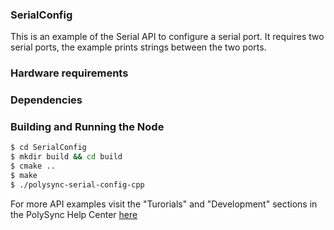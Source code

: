 ### SerialConfig
This is an example of the Serial API to configure a serial port.
It requires two serial ports, the example prints strings between the two ports.

### Hardware requirements

### Dependencies

### Building and Running the Node
```bash
$ cd SerialConfig 
$ mkdir build && cd build
$ cmake ..
$ make
$ ./polysync-serial-config-cpp
```

For more API examples visit the "Turorials" and "Development" sections in the PolySync Help Center [here](https://help.polysync.io/articles/)